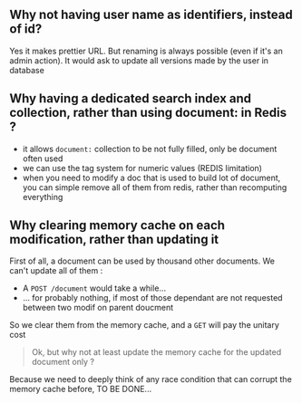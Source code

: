 ## Why not having user name as identifiers, instead of id?

Yes it makes prettier URL. But renaming is always possible (even if it's an admin action). It would ask to update all versions made by the user in database 

## Why having a dedicated search index and collection, rather than using document: in Redis ?

* it allows `document:` collection to be not fully filled, only be document often used
* we can use the tag system for numeric values (REDIS limitation)
* when you need to modify a doc that is used to build lot of document, you can simple remove all of them from redis, rather than recomputing everything

## Why clearing memory cache on each modification, rather than updating it

First of all, a document can be used by thousand other documents. We can't update all of them : 

* A `POST /document` would take a while...
* ... for probably nothing, if most of those dependant are not requested between two modif on parent doucment

So we clear them from the memory cache, and a `GET` will pay the unitary cost

> Ok, but why not at least update the memory cache for the updated document only ? 

Because we need to deeply think of any race condition that can corrupt the memory cache before, TO BE DONE...
